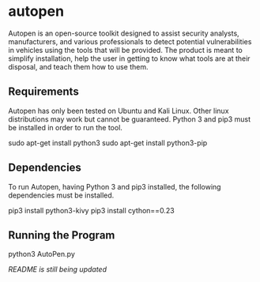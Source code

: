 # autopen

Autopen is an open-source toolkit designed to assist security analysts, manufacturers, and various professionals to detect 
potential vulnerabilities in vehicles using the tools that will be provided. The product is meant to simplify installation, 
help the user in getting to know what tools are at their disposal, and teach them how to use them. 

## Requirements

Autopen has only been tested on Ubuntu and Kali Linux. Other linux distributions may work but cannot be guaranteed. 
Python 3 and pip3 must be installed in order to run the tool. 

sudo apt-get install python3
sudo apt-get install python3-pip

## Dependencies

To run Autopen, having Python 3 and pip3 installed, the following dependencies must be installed. 

pip3 install python3-kivy
pip3 install cython==0.23

## Running the Program

python3 AutoPen.py 

*README is still being updated*
